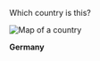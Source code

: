 Which country is this?

![Map of a country](images/EU-Germany_(orthographic_projection).svg)
<!--question-->
**Germany**